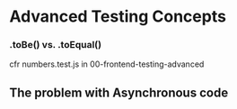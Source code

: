 # Advanced Testing Concepts

### .toBe() vs. .toEqual()
cfr numbers.test.js in 00-frontend-testing-advanced

## The problem with Asynchronous code